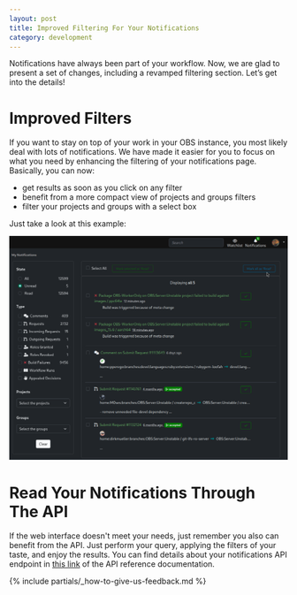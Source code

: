 ```yaml
---
layout: post
title: Improved Filtering For Your Notifications
category: development
---
```


Notifications have always been part of your workflow.
Now, we are glad to present a set of changes, including a revamped filtering section.
Let’s get into the details!

# Improved Filters

If you want to stay on top of your work in your OBS instance, you most likely deal with lots of notifications.
We have made it easier for you to focus on what you need by enhancing the filtering of your notifications page.
Basically, you can now:

- get results as soon as you click on any filter
- benefit from a more compact view of projects and groups filters
- filter your projects and groups with a select box

Just take a look at this example:

![](/images/posts/2024-06-12/notifications-filters.gif)

# Read Your Notifications Through The API

If the web interface doesn't meet your needs, just remember you also can benefit from the API.
Just perform your query, applying the filters of your taste, and enjoy the results.
You can find details about your notifications API endpoint in [this link](https://api.opensuse.org/apidocs/index#/Notifications/get_my_notifications) of the API reference documentation.

{% include partials/_how-to-give-us-feedback.md %}
